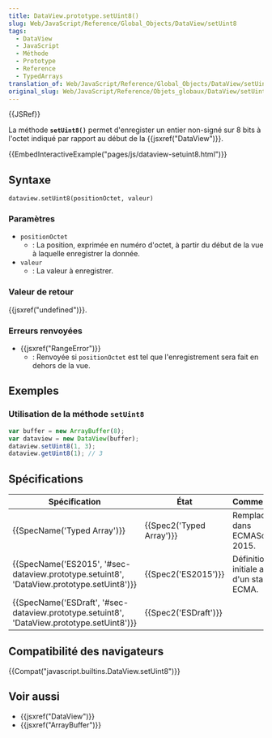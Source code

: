 ```yaml
---
title: DataView.prototype.setUint8()
slug: Web/JavaScript/Reference/Global_Objects/DataView/setUint8
tags:
  - DataView
  - JavaScript
  - Méthode
  - Prototype
  - Reference
  - TypedArrays
translation_of: Web/JavaScript/Reference/Global_Objects/DataView/setUint8
original_slug: Web/JavaScript/Reference/Objets_globaux/DataView/setUint8
---
```

{{JSRef}}

La méthode **`setUint8()`** permet d'enregister un entier non-signé sur 8 bits à l'octet indiqué par rapport au début de la {{jsxref("DataView")}}.

{{EmbedInteractiveExample("pages/js/dataview-setuint8.html")}}

## Syntaxe

    dataview.setUint8(positionOctet, valeur)

### Paramètres

- `positionOctet`
  - : La position, exprimée en numéro d'octet, à partir du début de la vue à laquelle enregistrer la donnée.
- `valeur`
  - : La valeur à enregistrer.

### Valeur de retour

{{jsxref("undefined")}}.

### Erreurs renvoyées

- {{jsxref("RangeError")}}
  - : Renvoyée si `positionOctet` est tel que l'enregistrement sera fait en dehors de la vue.

## Exemples

### Utilisation de la méthode `setUint8`

```js
var buffer = new ArrayBuffer(8);
var dataview = new DataView(buffer);
dataview.setUint8(1, 3);
dataview.getUint8(1); // 3
```

## Spécifications

| Spécification                                                                                                            | État                             | Commentaires                                    |
| ------------------------------------------------------------------------------------------------------------------------ | -------------------------------- | ----------------------------------------------- |
| {{SpecName('Typed Array')}}                                                                                     | {{Spec2('Typed Array')}} | Remplacée dans ECMAScript 2015.                 |
| {{SpecName('ES2015', '#sec-dataview.prototype.setuint8', 'DataView.prototype.setUint8')}} | {{Spec2('ES2015')}}         | Définition initiale au sein d'un standard ECMA. |
| {{SpecName('ESDraft', '#sec-dataview.prototype.setuint8', 'DataView.prototype.setUint8')}} | {{Spec2('ESDraft')}}     |                                                 |

## Compatibilité des navigateurs

{{Compat("javascript.builtins.DataView.setUint8")}}

## Voir aussi

- {{jsxref("DataView")}}
- {{jsxref("ArrayBuffer")}}
